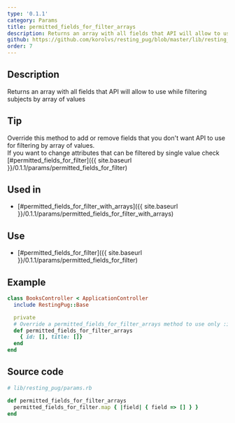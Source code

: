 ```yaml
---
type: '0.1.1'
category: Params
title: permitted_fields_for_filter_arrays
description: Returns an array with all fields that API will allow to use while filtering subjects by array of values
github: https://github.com/korolvs/resting_pug/blob/master/lib/resting_pug/params.rb#L146
order: 7
---
```


## Description
Returns an array with all fields that API will allow to use while filtering subjects by array of values

## Tip
Override this method to add or remove fields that you don't want API to use for filtering by array of values.<br/>
If you want to change attributes that can be filtered by single value check [#permitted_fields_for_filter]({{ site.baseurl }}/0.1.1/params/permitted_fields_for_filter)

## Used in
- [#permitted_fields_for_filter_with_arrays]({{ site.baseurl }}/0.1.1/params/permitted_fields_for_filter_with_arrays)

## Use
- [#permitted_fields_for_filter]({{ site.baseurl }}/0.1.1/params/permitted_fields_for_filter)

## Example
```ruby
class BooksController < ApplicationController
  include RestingPug::Base

  private
  # Override a permitted_fields_for_filter_arrays method to use only :id and :title
  def permitted_fields_for_filter_arrays
    { id: [], title: []}
  end
end
```

## Source code
```ruby
# lib/resting_pug/params.rb

def permitted_fields_for_filter_arrays
  permitted_fields_for_filter.map { |field| { field => [] } }
end
```



